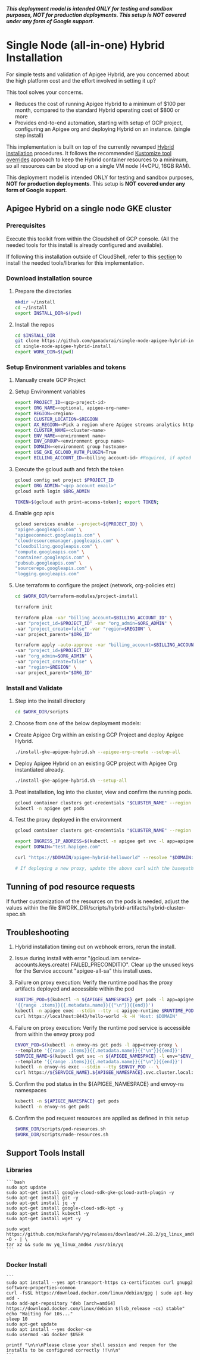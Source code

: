 ***This deployment model is intended ONLY for testing and sandbox purposes, **NOT for production deployments**. This setup is **NOT covered under any form of Google support**.***

# Single Node (all-in-one) Hybrid Installation

For simple tests and validation of Apigee Hybrid, are you concerned about the high platform cost and the effort involved in setting it up?

This tool solves your concerns. 

* Reduces the cost of running Apigee Hybrid to a minimum of $100 per month, compared to the standard Hybrid operating cost of $800 or more
* Provides end-to-end automation, starting with setup of GCP project, configuring an Apigee org and deploying Hybrid on an instance. (single step install)

This implementation is built on top of the currently revamped [Hybrid installation](https://cloud.google.com/apigee/docs/hybrid/preview/new-install-user-guide) procedures. It follows the recommended [Kustomize tool overrides](https://cloud.google.com/apigee/docs/hybrid/preview/new-install-user-guide#kustomize-and-components) approach to keep the Hybrid container resources to a minimum, so all resources can be stood up on a single VM node (4vCPU, 16GB RAM).

This deployment model is intended ONLY for testing and sandbox purposes, **NOT for production deployments**. This setup is **NOT covered under any form of Google support**.

## Apigee Hybrid on a single node GKE cluster

### Prerequisites

Execute this toolkit from within the Cloudshell of GCP console. (All the needed tools for this install is already configured and available). 

If following this installation outside of CloudShell, refer to this [section](#libraries) to install the needed tools/libraries for this implementation.

    
### Download installation source

1. Prepare the directories
    ```bash
    mkdir ~/install
    cd ~/install
    export INSTALL_DIR=$(pwd)
    ```
    
1. Install the repos 
    ```bash
    cd $INSTALL_DIR
    git clone https://github.com/ganadurai/single-node-apigee-hybrid-install.git
    cd single-node-apigee-hybrid-install
    export WORK_DIR=$(pwd)

    ```

### Setup Environment variables and tokens

1. Manually create GCP Project

1. Setup Environment variables
    ```bash
    export PROJECT_ID=<gcp-project-id>
    export ORG_NAME=<optional, apigee-org-name>
    export REGION=<region>
    export CLUSTER_LOCATION=$REGION
    export AX_REGION=<Pick a region where Apigee streams analytics https://cloud.google.com/apigee/docs/api-platform/get-started/install-cli#define-variables>
    export CLUSTER_NAME=<cluster-name>
    export ENV_NAME=<environment name>
    export ENV_GROUP=<environment group name>
    export DOMAIN=<environment group hostname>
    export USE_GKE_GCLOUD_AUTH_PLUGIN=True
    export BILLING_ACCOUNT_ID=<billing account-id> #Required, if opted to let the tool to spin up a GCP project
    ```

1. Execute the gcloud auth and fetch the token
    ```bash
    gcloud config set project $PROJECT_ID
    export ORG_ADMIN="<gcp account email>"
    gcloud auth login $ORG_ADMIN

    TOKEN=$(gcloud auth print-access-token); export TOKEN;
    ```

1. Enable gcp apis
    ```bash
    gcloud services enable --project=${PROJECT_ID} \
    "apigee.googleapis.com" \
    "apigeeconnect.googleapis.com" \
    "cloudresourcemanager.googleapis.com" \
    "cloudbilling.googleapis.com" \
    "compute.googleapis.com" \
    "container.googleapis.com" \
    "pubsub.googleapis.com" \
    "sourcerepo.googleapis.com" \
    "logging.googleapis.com"
    ```

1. Use terraform to configure the project (network, org-policies etc)
    ```bash
    cd $WORK_DIR/terraform-modules/project-install
    
    terraform init

    terraform plan -var "billing_account=$BILLING_ACCOUNT_ID" \
    -var "project_id=$PROJECT_ID" -var "org_admin=$ORG_ADMIN" \
    -var "project_create=false" -var "region=$REGION" \
    -var project_parent="$ORG_ID"

    terraform apply -auto-approve -var "billing_account=$BILLING_ACCOUNT_ID" \
    -var "project_id=$PROJECT_ID" 
    -var "org_admin=$ORG_ADMIN" \
    -var "project_create=false" \
    -var "region=$REGION" \
    -var project_parent="$ORG_ID"
    ```

### Install and Validate

1. Step into the install directory
    ```bash
    cd $WORK_DIR/scripts
    ```
    
1. Choose from one of the below deployment models:
   
* Create Apigee Org within an existing GCP Project and deploy Apigee Hybrid.
    ```bash
    ./install-gke-apigee-hybrid.sh --apigee-org-create --setup-all
    ```

* Deploy Apigee Hybrid on an existing GCP project with Apigee Org instantiated already.
    ```bash
    ./install-gke-apigee-hybrid.sh --setup-all
    ```
    
3. Post installation, log into the cluster, view and confirm the running pods.
    ```bash
    gcloud container clusters get-credentials "$CLUSTER_NAME" --region "$REGION" --project "$PROJECT_ID"
    kubectl -n apigee get pods
    ```

4. Test the proxy deployed in the environment
    ```bash
    gcloud container clusters get-credentials "$CLUSTER_NAME" --region "$REGION" --project "$PROJECT_ID"
    
    export INGRESS_IP_ADDRESS=$(kubectl -n apigee get svc -l app=apigee-ingressgateway -o jsonpath='{.items[0].status.loadBalancer.ingress[0].ip}')
    export DOMAIN="test.hapigee.com"
    
    curl "https://$DOMAIN/apigee-hybrid-helloworld" --resolve "$DOMAIN:443:$INGRESS_IP_ADDRESS" -k -i

    # If deploying a new proxy, update the above curl with the basepath of the proxy.
    
    ```

## Tunning of pod resource requests

If further customization of the resources on the pods is needed, adjust the values within the file $WORK_DIR/scripts/hybrid-artifacts/hybrid-cluster-spec.sh

## Troubleshooting

1. Hybrid installation timing out on webhook errors, rerun the install.

1. Issue during install with error "(gcloud.iam.service-accounts.keys.create) FAILED_PRECONDITIO". Clear up the unused keys for the Service account "apigee-all-sa" this install uses.

1. Failure on proxy execution: Verify the runtime pod has the proxy artifacts deployed and accessible within the pod
    ```bash
    RUNTIME_POD=$(kubectl -n ${APIGEE_NAMESPACE} get pods -l app=apigee-runtime --template \
    '{{range .items}}{{.metadata.name}}{{"\n"}}{{end}}')
    kubectl -n apigee exec --stdin --tty -c apigee-runtime $RUNTIME_POD -- \
    curl https://localhost:8443/hello-world -k -H 'Host: $DOMAIN'
    ```
    
1. Failure on proxy execution: Verify the runtime pod service is accessible from within the envoy proxy pod
    ```bash
    ENVOY_POD=$(kubectl -n envoy-ns get pods -l app=envoy-proxy \
    --template '{{range .items}}{{.metadata.name}}{{"\n"}}{{end}}')
    SERVICE_NAME=$(kubectl get svc -n ${APIGEE_NAMESPACE} -l env="$ENV_NAME",app=apigee-runtime \
    --template '{{range .items}}{{.metadata.name}}{{"\n"}}{{end}}')
    kubectl -n envoy-ns exec --stdin --tty $ENVOY_POD -- \
    curl https://${SERVICE_NAME}.${APIGEE_NAMESPACE}.svc.cluster.local:8443/hello-world -k -H 'Host: $DOMAIN'
    ```
    
1. Confirm the pod status in the ${APIGEE_NAMESPACE} and envoy-ns namespaces
    ```bash
    kubectl -n ${APIGEE_NAMESPACE} get pods
    kubectl -n envoy-ns get pods
    ```

1. Confirm the pod request resources are applied as defined in this setup
    ```bash
    $WORK_DIR/scripts/pod-resources.sh
    $WORK_DIR/scripts/node-resources.sh
    ```

## Support Tools Install

### Libraries
    ```bash
    sudo apt update
    sudo apt-get install google-cloud-sdk-gke-gcloud-auth-plugin -y
    sudo apt-get install git -y
    sudo apt-get install jq -y
    sudo apt-get install google-cloud-sdk-kpt -y
    sudo apt-get install kubectl -y
    sudo apt-get install wget -y

    sudo wget https://github.com/mikefarah/yq/releases/download/v4.28.2/yq_linux_amd64.tar.gz -O - | \
    tar xz && sudo mv yq_linux_amd64 /usr/bin/yq
    ```

 ### Docker Install
    ```
    sudo apt install --yes apt-transport-https ca-certificates curl gnupg2 software-properties-common
    curl -fsSL https://download.docker.com/linux/debian/gpg | sudo apt-key add -
    sudo add-apt-repository "deb [arch=amd64] https://download.docker.com/linux/debian $(lsb_release -cs) stable"
    echo "Waiting for 10s..."
    sleep 10
    sudo apt-get update
    sudo apt install --yes docker-ce
    sudo usermod -aG docker $USER

    printf "\n\n\nPlease close your shell session and reopen for the installs to be configured correctly !!\n\n"
    ```
    
